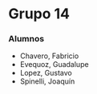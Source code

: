# Grupo 14

### Alumnos

- Chavero, Fabricio
- Evequoz, Guadalupe
- Lopez, Gustavo
- Spinelli, Joaquín
